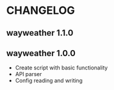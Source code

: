 # CHANGELOG

## wayweather 1.1.0

## wayweather 1.0.0

- Create script with basic functionality
- API parser
- Config reading and writing
